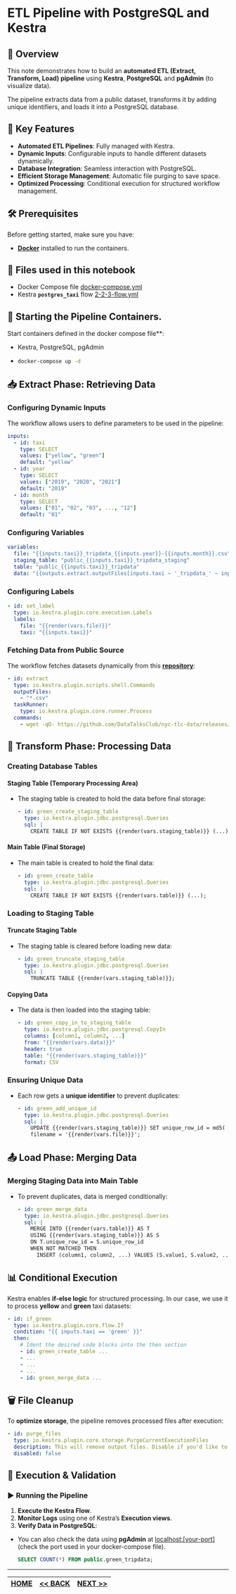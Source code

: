 # ETL Pipeline with PostgreSQL and Kestra

## 📌 Overview

This note demonstrates how to build an **automated ETL (Extract, Transform, Load) pipeline** using **Kestra**, **PostgreSQL** and **pgAdmin** (to visualize data).

The pipeline extracts data from a public dataset, transforms it by adding unique identifiers, and loads it into a PostgreSQL database.


## 📝 Key Features

- **Automated ETL Pipelines**: Fully managed with Kestra.
- **Dynamic Inputs**: Configurable inputs to handle different datasets dynamically.
- **Database Integration**: Seamless interaction with PostgreSQL.
- **Efficient Storage Management**: Automatic file purging to save space.
- **Optimized Processing**: Conditional execution for structured workflow management.

## 🛠️  Prerequisites

Before getting started, make sure you have:

- **[Docker](https://www.docker.com/)** installed to run the containers.

## 📁 Files used in this notebook
- Docker Compose file [docker-compose.yml](../docker-compose.yml)
- Kestra **`postgres_taxi`** flow [2-2-3-flow.yml](../flows/2-2-3-flow.yml)

## 🐋 Starting the Pipeline Containers.

Start containers defined in the docker compose file**:

- Kestra, PostgreSQL, pgAdmin
- ```sh
  docker-compose up -d
  ```

## 📥 Extract Phase: Retrieving Data

### Configuring Dynamic Inputs

The workflow allows users to define parameters to be used in the pipeline:

```yaml
inputs:
  - id: taxi
    type: SELECT
    values: ["yellow", "green"]
    default: "yellow"
  - id: year
    type: SELECT
    values: ["2019", "2020", "2021"]
    default: "2019"
  - id: month
    type: SELECT
    values: ["01", "02", "03", ..., "12"]
    default: "01"
```

### Configuring Variables

```yml
variables:
  file: "{{inputs.taxi}}_tripdata_{{inputs.year}}-{{inputs.month}}.csv"
  staging_table: "public_{{inputs.taxi}}_tripdata_staging"
  table: "public_{{inputs.taxi}}_tripdata"
  data: "{{outputs.extract.outputFiles[inputs.taxi ~ '_tripdata_' ~ inputs.year ~ '-' ~ inputs.month ~ '.csv']}}"
```

### Configuring Labels

```yml
- id: set_label
  type: io.kestra.plugin.core.execution.Labels
  labels:
    file: "{{render(vars.file)}}"
    taxi: "{{inputs.taxi}}"
```

### Fetching Data from Public Source

The workflow fetches datasets dynamically from this **[repository](https://github.com/DataTalksClub/nyc-tlc-data/releases)**:

```yaml
- id: extract
  type: io.kestra.plugin.scripts.shell.Commands
  outputFiles:
    - "*.csv"
  taskRunner:
    type: io.kestra.plugin.core.runner.Process
  commands:
    - wget -qO- https://github.com/DataTalksClub/nyc-tlc-data/releases/download/{{inputs.taxi}}/{{render(vars.file)}}.gz | gunzip > {{render(vars.file)}}
```

## 🔄 Transform Phase: Processing Data

### Creating Database Tables

#### Staging Table (Temporary Processing Area)
- The staging table is created to hold the data before final storage:

  ```yaml
  - id: green_create_staging_table
    type: io.kestra.plugin.jdbc.postgresql.Queries
    sql: |
      CREATE TABLE IF NOT EXISTS {{render(vars.staging_table)}} (...);
  ```

#### Main Table (Final Storage)
- The main table is created to hold the final data:
  ```yaml
  - id: green_create_table
    type: io.kestra.plugin.jdbc.postgresql.Queries
    sql: |
      CREATE TABLE IF NOT EXISTS {{render(vars.table)}} (...);
  ```

### Loading to Staging Table

#### Truncate Staging Table

- The staging table is cleared before loading new data:

  ```yaml
  - id: green_truncate_staging_table
    type: io.kestra.plugin.jdbc.postgresql.Queries
    sql: |
      TRUNCATE TABLE {{render(vars.staging_table)}};
  ```

#### Copying Data
- The data is then loaded into the staging table:

  ```yml
  - id: green_copy_in_to_staging_table
    type: io.kestra.plugin.jdbc.postgresql.CopyIn
    columns: [column1, column2, ...]
    from: "{{render(vars.data)}}"
    header: true
    table: "{{render(vars.staging_table)}}"
    format: CSV
  ```

### Ensuring Unique Data

- Each row gets a **unique identifier** to prevent duplicates:

  ```yaml
  - id: green_add_unique_id
    type: io.kestra.plugin.jdbc.postgresql.Queries
    sql: |
      UPDATE {{render(vars.staging_table)}} SET unique_row_id = md5( desired_columns ),
      filename = '{{render(vars.file)}}';
  ```

## 📤 Load Phase: Merging Data

### Merging Staging Data into Main Table

- To prevent duplicates, data is merged conditionally:

  ```yaml
  - id: green_merge_data
    type: io.kestra.plugin.jdbc.postgresql.Queries
    sql: |
      MERGE INTO {{render(vars.table)}} AS T
      USING {{render(vars.staging_table)}} AS S
      ON T.unique_row_id = S.unique_row_id
      WHEN NOT MATCHED THEN
        INSERT (column1, column2, ...) VALUES (S.value1, S.value2, ...);
  ```

## 📊 Conditional Execution

Kestra enables **if-else logic** for structured processing. In our case, we use it to process **yellow** and **green** taxi datasets:

```yaml
- id: if_green
  type: io.kestra.plugin.core.flow.If
  condition: "{{ inputs.taxi == 'green' }}"
  then:
    # Ident the desired code blocks into the then section
    - id: green_create_table ...
    - ...
    - ...
    - ...
    - id: green_merge_data ...
```

## 🗑 File Cleanup

To **optimize storage**, the pipeline removes processed files after execution:

```yaml
- id: purge_files
  type: io.kestra.plugin.core.storage.PurgeCurrentExecutionFiles
  description: This will remove output files. Disable if you'd like to explore output files.
  disabled: false
```

## 🚀 Execution & Validation

### ▶ Running the Pipeline

1. **Execute the Kestra Flow**.
2. **Monitor Logs** using one of Kestra’s **Execution views**.
3. **Verify Data in PostgreSQL**:
- You can also check the data using **pgAdmin** at [localhost:[your-port]](http://localhost:8085/) (check the port used in your docker-compose file).

   ```sql
   SELECT COUNT(*) FROM public.green_tripdata;
   ```

---

| [HOME](../README.md) | [<< BACK](./2-2-2-notes.md) | [NEXT >>](./2-2-4-notes.md) |
| -------------------- | ----------------------- | --------------------------- |
